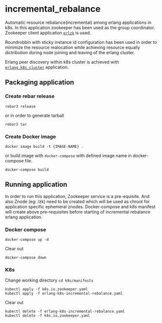 # incremental_rebalance
Automatic resource rebalance(incremental) among erlang applications in k8s. 
In this application zookeeper has been used as the group coordinator. Zookeeper client application [`erlzk`](https://github.com/huaban/erlzk) is used.

Roundrobbin with sticky instance id configuration has been used in order to minimize the resource realocation while achieving resource equally dictribution during node joining and leaving of the erlang cluster.

Erlang peer discovery within k8s cluster is achieved with [`erlang_k8s_cluster`](https://github.com/myErlangProjects/erlang_k8s_cluster) application.

## Packaging application

### Create rebar release
```
rebar3 release
```
or in order to generate tarball
```
rebar3 tar
```

### Create Docker image
```
docker image build -t {IMAGE-NAME} .
```
or build image with `docker-compose` with defined image name in docker-compose file.
```
docker-compose build
```

## Running application

In order to run this application, Zookeeper service is a pre-equisite.
And also Znode (eg: /zk) need to be created which will be used as chroot for application specific ephemeral znodes.
Docker-compose and k8s manifest will create above pre-requisites before starting of incremental rebalance erlang application.

### Docker compose
```
docker-compose up -d
```
Clear out
```
docker-compose down
```

### K8s
Change working directory 
`cd k8s/manifests`
```
kubectl apply -f k8s.io.zookeeper.yaml
kubectl apply -f erlang-k8s-incremental-rebalance.yaml
```
Clear out
```
kubectl delete -f erlang-k8s-incremental-rebalance.yaml
kubectl delete -f k8s.io.zookeeper.yaml

```
